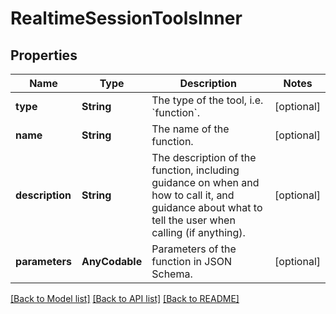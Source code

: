 # RealtimeSessionToolsInner

## Properties
Name | Type | Description | Notes
------------ | ------------- | ------------- | -------------
**type** | **String** | The type of the tool, i.e. &#x60;function&#x60;. | [optional] 
**name** | **String** | The name of the function. | [optional] 
**description** | **String** | The description of the function, including guidance on when and how  to call it, and guidance about what to tell the user when calling  (if anything).  | [optional] 
**parameters** | **AnyCodable** | Parameters of the function in JSON Schema. | [optional] 

[[Back to Model list]](../README.md#documentation-for-models) [[Back to API list]](../README.md#documentation-for-api-endpoints) [[Back to README]](../README.md)


